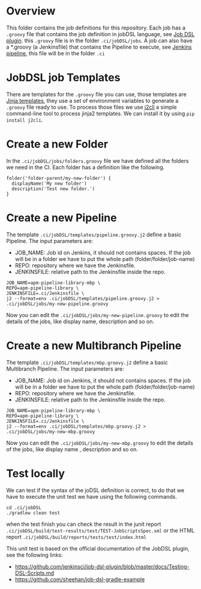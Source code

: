 # Overview

This folder contains the job definitions for this repository.
Each job has a `.groovy` file that contains the job definition in jobDSL language,
see [Job DSL plugin](https://jenkinsci.github.io/job-dsl-plugin/).
this `.groovy` file is in the folder `.ci/jobDSL/jobs`.
A job can also have a *.groovy (a Jenkinsfile) that contains the Pipeline to execute, see [Jenkins pipeline](https://www.jenkins.io/doc/book/pipeline/), this file will be in the folder `.ci`

# JobDSL job Templates

There are templates for the `.groovy` file you can use, those templates are [Jinja templates](https://jinja.palletsprojects.com/en/2.11.x/), they use a set of environment variables to generate a `.groovy` file ready to use.
To process those files we use [j2cli](https://github.com/kolypto/j2cli)
a simple command-line tool to process jinja2 templates. We can install it by using `pip install j2cli`.

# Create a new Folder

In the `.ci/jobDSL/jobs/folders.groovy` file we have defined all the folders we need in the CI.
Each folder has a definition like the following.

```
folder('folder-parent/my-new-folder') {
  displayName('My new folder')
  description('Test new folder.')
}
```

# Create a new Pipeline

The template `.ci/jobDSL/templates/pipeline.groovy.j2` define a basic Pipeline.
The input parameters are:
* JOB_NAME: Job id on Jenkins, it should not contains spaces.
If the job will be in a folder we have to put the whole path (folder/folder/job-name)
* REPO: repository where we have the Jenkinsfile.
* JENKINSFILE: relative path to the Jenkinsfile inside the repo.

```
JOB_NAME=apm-pipeline-library-mbp \
REPO=apm-pipeline-library \
JENKINSFILE=.ci/Jenkinsfile \
j2 --format=env .ci/jobDSL/templates/pipeline.groovy.j2 > .ci/jobDSL/jobs/my-new-pipeline.groovy
```

Now you can edit the `.ci/jobDSL/jobs/my-new-pipeline.groovy` to edit the details of the jobs,
like display name, description and so on.

# Create a new Multibranch Pipeline

The template `.ci/jobDSL/templates/mbp.groovy.j2` define a basic Multibranch Pipeline.
The input parameters are:
* JOB_NAME: Job id on Jenkins, it should not contains spaces.
If the job will be in a folder we have to put the whole path (folder/folder/job-name)
* REPO: repository where we have the Jenkinsfile.
* JENKINSFILE: relative path to the Jenkinsfile inside the repo.

```
JOB_NAME=apm-pipeline-library-mbp \
REPO=apm-pipeline-library \
JENKINSFILE=.ci/Jenkinsfile \
j2 --format=env .ci/jobDSL/templates/mbp.groovy.j2 > .ci/jobDSL/jobs/my-new-mbp.groovy
```

Now you can edit the `.ci/jobDSL/jobs/my-new-mbp.groovy` to edit the details of the jobs,
like display name , description and so on.

# Test locally

We can test if the syntax of the joDSL definition is correct,
to do that we have to execute the unit test we have using the following commands.

```
cd .ci/jobDSL
./gradlew clean test
```

when the test finish you can check the result in the junit report
`.ci/jobDSL/build/test-results/test/TEST-JobScriptsSpec.xml` or the HTML report
`.ci/jobDSL/build/reports/tests/test/index.html`

This unit test is based on the official documentation of the JobDSL plugin, see the following links:
* https://github.com/jenkinsci/job-dsl-plugin/blob/master/docs/Testing-DSL-Scripts.md
* https://github.com/sheehan/job-dsl-gradle-example
